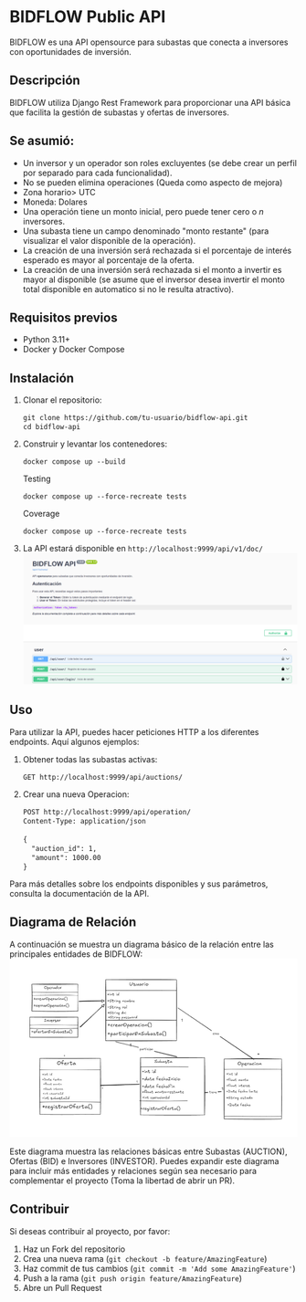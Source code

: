 # BIDFLOW Public API

BIDFLOW es una API opensource para subastas que conecta a inversores con oportunidades de inversión.

## Descripción

BIDFLOW utiliza Django Rest Framework para proporcionar una API básica que facilita la gestión de subastas y ofertas de inversores. 

## Se asumió:
- Un inversor y un operador son roles excluyentes (se debe crear un perfil por separado para cada funcionalidad).
- No se pueden elimina operaciones (Queda como aspecto de mejora)
- Zona horario> UTC
- Moneda: Dolares
- Una operación tiene un monto inicial, pero puede tener cero o *n* inversores.
- Una subasta tiene un campo denominado "monto restante" (para visualizar el valor disponible de la operación).
- La creación de una inversión será rechazada si el porcentaje de interés esperado es mayor al porcentaje de la oferta.
- La creación de una inversión será rechazada si el monto a invertir es mayor al disponible (se asume que el inversor desea invertir el monto total disponible en automatico si no le resulta atractivo). 

## Requisitos previos

- Python 3.11+
- Docker y Docker Compose

## Instalación

1. Clonar el repositorio:
   ```
   git clone https://github.com/tu-usuario/bidflow-api.git
   cd bidflow-api
   ```

2. Construir y levantar los contenedores:
   ```
   docker compose up --build
   ```

   Testing
   ```
   docker compose up --force-recreate tests

   ```

   Coverage
   ```
   docker compose up --force-recreate tests

   ```

3. La API estará disponible en `http://localhost:9999/api/v1/doc/`
![alt text](imageSwagger.png)

## Uso

Para utilizar la API, puedes hacer peticiones HTTP a los diferentes endpoints. Aquí algunos ejemplos:

1. Obtener todas las subastas activas:
   ```
   GET http://localhost:9999/api/auctions/
   ```

2. Crear una nueva Operacion:
   ```
   POST http://localhost:9999/api/operation/
   Content-Type: application/json

   {
     "auction_id": 1,
     "amount": 1000.00
   }
   ```

Para más detalles sobre los endpoints disponibles y sus parámetros, consulta la documentación de la API.

## Diagrama de Relación

A continuación se muestra un diagrama básico de la relación entre las principales entidades de BIDFLOW:
![alt text](imageDiagrama.png)


Este diagrama muestra las relaciones básicas entre Subastas (AUCTION), Ofertas (BID) e Inversores (INVESTOR). Puedes expandir este diagrama para incluir más entidades y relaciones según sea necesario para complementar el proyecto (Toma la libertad de abrir un PR).


## Contribuir

Si deseas contribuir al proyecto, por favor:

1. Haz un Fork del repositorio
2. Crea una nueva rama (`git checkout -b feature/AmazingFeature`)
3. Haz commit de tus cambios (`git commit -m 'Add some AmazingFeature'`)
4. Push a la rama (`git push origin feature/AmazingFeature`)
5. Abre un Pull Request


